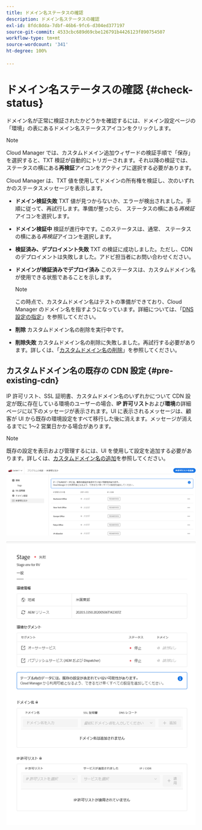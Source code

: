 ```yaml
---
title: ドメイン名ステータスの確認
description: ドメイン名ステータスの確認
exl-id: 8fdc8dda-7dbf-46b6-9fc6-d304ed377197
source-git-commit: 4533cbc689d69cbe126791b4426123f890754507
workflow-type: tm+mt
source-wordcount: '341'
ht-degree: 100%

---
```


# ドメイン名ステータスの確認 {#check-status}

ドメイン名が正常に検証されたかどうかを確認するには、ドメイン設定ページの「環境」の表にあるドメイン名ステータスアイコンをクリックします。

>[!NOTE]
>Cloud Manager では、カスタムドメイン追加ウィザードの検証手順で「保存」を選択すると、TXT 検証が自動的にトリガーされます。それ以降の検証では、ステータスの横にある&#x200B;**再検証**&#x200B;アイコンをアクティブに選択する必要があります。

Cloud Manager は、TXT 値を使用してドメインの所有権を検証し、次のいずれかのステータスメッセージを表示します。

* **ドメイン検証失敗**
TXT 値が見つからないか、エラーが検出されました。手順に従って、再試行します。準備が整ったら、 
ステータスの横にある&#x200B;*再検証*&#x200B;アイコンを選択します。

* **ドメイン検証中**
検証が進行中です。このステータスは、通常、 
ステータスの横にある&#x200B;*再検証*&#x200B;アイコンを選択します。

* **検証済み、デプロイメント失敗**
TXT の検証に成功しました。ただし、CDN のデプロイメントは失敗しました。アドビ担当者にお問い合わせください。

* **ドメインが検証済みでデプロイ済み**
このステータスは、カスタムドメイン名が使用できる状態であることを示します。
   >[!NOTE]
   >この時点で、カスタムドメイン名はテストの準備ができており、Cloud Manager のドメイン名を指すようになっています。詳細については、「[DNS 設定の指定](/help/implementing/cloud-manager/custom-domain-names/configure-dns-settings.md)」を参照してください。

* **削除**
カスタムドメイン名の削除を実行中です。

* **削除失敗**
カスタムドメイン名の削除に失敗しました。再試行する必要があります。詳しくは、「[カスタムドメイン名の削除](/help/implementing/cloud-manager/custom-domain-names/delete-custom-domain-name.md)」を参照してください。


## カスタムドメイン名の既存の CDN 設定 {#pre-existing-cdn}

IP 許可リスト、SSL 証明書、カスタムドメイン名のいずれかについて CDN 設定が既に存在している環境のユーザーの場合、**IP 許可リスト**&#x200B;および&#x200B;**環境**&#x200B;の詳細ページに以下のメッセージが表示されます。UI に表示されるメッセージは、顧客が UI から既存の環境設定をすべて移行した後に消えます。メッセージが消えるまでに 1～2 営業日かかる場合があります。

>[!NOTE]
>既存の設定を表示および管理するには、UI を使用して設定を追加する必要があります。詳しくは、[カスタムドメイン名の追加](/help/implementing/cloud-manager/custom-domain-names/add-custom-domain-name.md)を参照してください。

![](/help/implementing/cloud-manager/assets/ip-allow-list-message1.png)

![](/help/implementing/cloud-manager/assets/ip-allow-list-message2.png)
